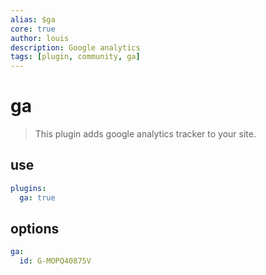 ```yaml
---
alias: $ga
core: true
author: louis
description: Google analytics
tags: [plugin, community, ga]
---
```

# ga

> This plugin adds google analytics tracker to your site.

## use

```yaml
plugins:
  ga: true
```

## options

```yaml
ga:
  id: G-MOPQ40875V
```